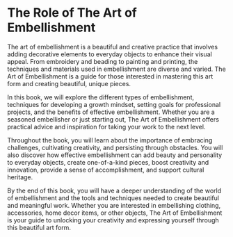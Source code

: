 The Role of The Art of Embellishment
==================================================

The art of embellishment is a beautiful and creative practice that involves adding decorative elements to everyday objects to enhance their visual appeal. From embroidery and beading to painting and printing, the techniques and materials used in embellishment are diverse and varied. The Art of Embellishment is a guide for those interested in mastering this art form and creating beautiful, unique pieces.

In this book, we will explore the different types of embellishment, techniques for developing a growth mindset, setting goals for professional projects, and the benefits of effective embellishment. Whether you are a seasoned embellisher or just starting out, The Art of Embellishment offers practical advice and inspiration for taking your work to the next level.

Throughout the book, you will learn about the importance of embracing challenges, cultivating creativity, and persisting through obstacles. You will also discover how effective embellishment can add beauty and personality to everyday objects, create one-of-a-kind pieces, boost creativity and innovation, provide a sense of accomplishment, and support cultural heritage.

By the end of this book, you will have a deeper understanding of the world of embellishment and the tools and techniques needed to create beautiful and meaningful work. Whether you are interested in embellishing clothing, accessories, home decor items, or other objects, The Art of Embellishment is your guide to unlocking your creativity and expressing yourself through this beautiful art form.

